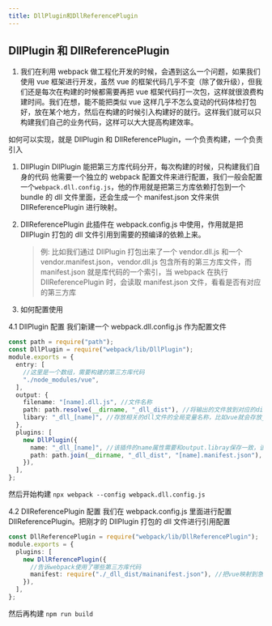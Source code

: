```yaml
---
title: DllPlugin和DllReferencePlugin
---
```


## DllPlugin 和 DllReferencePlugin

1. 我们在利用 webpack 做工程化开发的时候，会遇到这么一个问题，如果我们使用 vue 框架进行开发，虽然 vue 的框架代码几乎不变（除了做升级），但我们还是每次在构建的时候都需要再把 vue 框架代码打一次包，这样就很浪费构建时间。我们在想，能不能把类似 vue 这样几乎不怎么变动的代码体检打包好，放在某个地方，然后在构建的时候引入构建好的就行。这样我们就可以只构建我们自己的业务代码，这样可以大大提高构建效率。

如何可以实现，就是 DllPlugin 和 DllReferencePlugin，一个负责构建，一个负责引入

1. DllPlugin
   DllPlugin 能把第三方库代码分开，每次构建的时候，只构建我们自身的代码
   他需要一个独立的 webpack 配置文件来进行配置，我们一般会配置一个`webpack.dll.config.js`，他的作用就是把第三方库依赖打包到一个 bundle 的 dll 文件里面，还会生成一个 manifest.json 文件来供 DllReferencePlugin 进行映射。

1. DllReferencePlugin
   此插件在 webpack.config.js 中使用，作用就是把 DllPlugin 打包的 dll 文件引用到需要的预编译的依赖上来。

   > 例:
   > 比如我们通过 DllPlugin 打包出来了一个 vendor.dll.js 和一个 vendor.manifest.json，vendor.dll.js 包含所有的第三方库文件，而 manifest.json 就是库代码的一个索引，当 webpack 在执行 DllReferencePlugin 时，会读取 manifest.json 文件，看看是否有对应的第三方库

1. 如何配置使用
   
4.1 DllPlugin 配置
   我们新建一个 webpack.dll.config.js 作为配置文件

```ts
const path = require("path");
const DllPlugin = require("webpack/lib/DllPlugin");
module.exports = {
  entry: [
    //这里是一个数组，需要构建的第三方库代码
    "./node_modules/vue",
  ],
  output: {
    filename: "[name].dll.js", //文件名称
    path: path.resolve(__dirname, "_dll_dist"), //将输出的文件放到对应的dist目录下
    libary: "_dll_[name]", //存放相关的dll文件的全局变量名称，比如vue就会存放_dll_vue,防止全局变量冲突
  },
  plugins: [
    new DllPlugin({
      name: "_dll_[name]", //该插件的name属性需要和output.libray保存一致，该字段值，也就是输出的manifest.json文件中name字段的值，比如在vue.manifest文件中有name:'_dll_vue'
      path: path.join(__dirname, "_dll_dist", "[name].manifest.json"),
    }),
  ],
};
```

然后开始构建
`npx webpack --config webpack.dll.config.js`

4.2 DllReferencePlugin 配置
我们在 webpack.config.js 里面进行配置 DllReferencePlugin。把刚才的 DllPlugin 打包的 dll 文件进行引用配置

```ts
const DllReferencePlugin = require("webpack/lib/DllReferencePlugin");
module.exports = {
  plugins: [
    new DllRferencePlugin({
      //告诉webpack使用了哪些第三方库代码
      manifest: require("./_dll_dist/mainanifest.json"), //把vue映射到急送文件上去
    }),
  ],
};
```

然后再构建
`npm run build`
